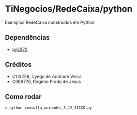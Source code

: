 # TiNegocios/RedeCaixa/python

Exemplos RedeCaixa construídos em Python

## Dependências

- [py3270](https://github.com/py3270/py3270)

## Créditos

- C113229, Dyego de Andrade Vieira
- C066770, Rogerio Prado de Jesus

## Como rodar

```
> python consulta_unidades_5_12_SIICO.py
```
